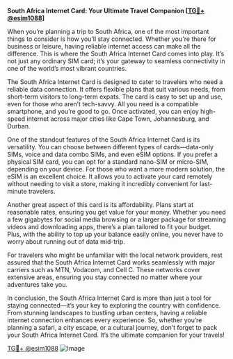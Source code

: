 **South Africa Internet Card: Your Ultimate Travel Companion [[TG💪+ @esim1088](https://t.me/s/esim1088)]**

When you’re planning a trip to South Africa, one of the most important things to consider is how you’ll stay connected. Whether you're there for business or leisure, having reliable internet access can make all the difference. This is where the South Africa Internet Card comes into play. It’s not just any ordinary SIM card; it’s your gateway to seamless connectivity in one of the world’s most vibrant countries.

The South Africa Internet Card is designed to cater to travelers who need a reliable data connection. It offers flexible plans that suit various needs, from short-term visitors to long-term expats. The card is easy to set up and use, even for those who aren’t tech-savvy. All you need is a compatible smartphone, and you’re good to go. Once activated, you can enjoy high-speed internet across major cities like Cape Town, Johannesburg, and Durban.

One of the standout features of the South Africa Internet Card is its versatility. You can choose between different types of cards—data-only SIMs, voice and data combo SIMs, and even eSIM options. If you prefer a physical SIM card, you can opt for a standard nano-SIM or micro-SIM, depending on your device. For those who want a more modern solution, the eSIM is an excellent choice. It allows you to activate your card remotely without needing to visit a store, making it incredibly convenient for last-minute travelers.

Another great aspect of this card is its affordability. Plans start at reasonable rates, ensuring you get value for your money. Whether you need a few gigabytes for social media browsing or a larger package for streaming videos and downloading apps, there’s a plan tailored to fit your budget. Plus, with the ability to top up your balance easily online, you never have to worry about running out of data mid-trip.

For travelers who might be unfamiliar with the local network providers, rest assured that the South Africa Internet Card works seamlessly with major carriers such as MTN, Vodacom, and Cell C. These networks cover extensive areas, ensuring you stay connected no matter where your adventures take you.

In conclusion, the South Africa Internet Card is more than just a tool for staying connected—it’s your key to exploring the country with confidence. From stunning landscapes to bustling urban centers, having a reliable internet connection enhances every experience. So, whether you’re planning a safari, a city escape, or a cultural journey, don’t forget to pack your South Africa Internet Card. It’s the ultimate companion for your travels!

[TG💪+ @esim1088](https://t.me/s/esim1088) ![Image](https://i.postimg.cc/Y0z9fWf4/image.png)